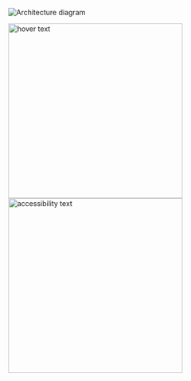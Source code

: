 ![Architecture diagram](assets/week3arch.png)

<p>
  <img src="assets/week3arch.png" width="350" title="hover text">
  <img src="assets/week3arch.png" width="350" alt="accessibility text">
</p>
